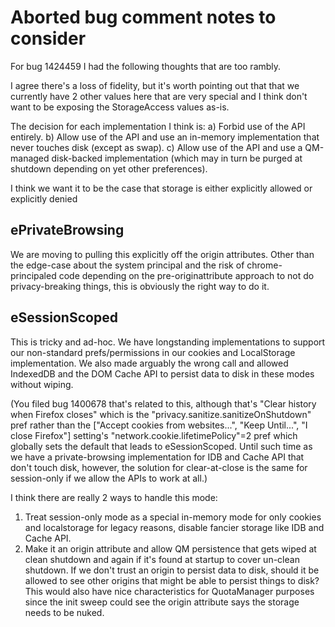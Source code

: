 # Aborted bug comment notes to consider
For bug 1424459 I had the following thoughts that are too rambly.

I agree there's a loss of fidelity, but it's worth pointing out that that we currently have 2 other values here that are very special and I think don't want to be exposing the StorageAccess values as-is.

The decision for each implementation I think is:
a) Forbid use of the API entirely.
b) Allow use of the API and use an in-memory implementation that never touches disk (except as swap).
c) Allow use of the API and use a QM-managed disk-backed implementation (which may in turn be purged at shutdown depending on yet other preferences).



  I think we want it to be the case that storage is either explicitly allowed or explicitly denied

## ePrivateBrowsing ##

We are moving to pulling this explicitly off the origin attributes.  Other than the edge-case about the system principal and the risk of chrome-principaled code depending on the pre-originattribute approach to not do privacy-breaking things, this is obviously the right way to do it.

## eSessionScoped ##

This is tricky and ad-hoc.  We have longstanding implementations to support our non-standard prefs/permissions in our cookies and LocalStorage implementation.  We also made arguably the wrong call and allowed IndexedDB and the DOM Cache API to persist data to disk in these modes without wiping.

(You filed bug 1400678 that's related to this, although that's "Clear history when Firefox closes" which is the "privacy.sanitize.sanitizeOnShutdown" pref rather than the ["Accept cookies from websites...", "Keep Until...", "I close Firefox"] setting's "network.cookie.lifetimePolicy"=2 pref which globally sets the default that leads to eSessionScoped.  Until such time as we have a private-browsing implementation for IDB and Cache API that don't touch disk, however, the solution for clear-at-close is the same for session-only if we allow the APIs to work at all.)

I think there are really 2 ways to handle this mode:
1) Treat session-only mode as a special in-memory mode for only cookies and localstorage for legacy reasons, disable fancier storage like IDB and Cache API.
2) Make it an origin attribute and allow QM persistence that gets wiped at clean shutdown and again if it's found at startup to cover un-clean shutdown.  If we don't trust an origin to persist data to disk, should it be allowed to see other origins that might be able to persist things to disk?  This would also have nice characteristics for QuotaManager purposes since the init sweep could see the origin attribute says the storage needs to be nuked.
